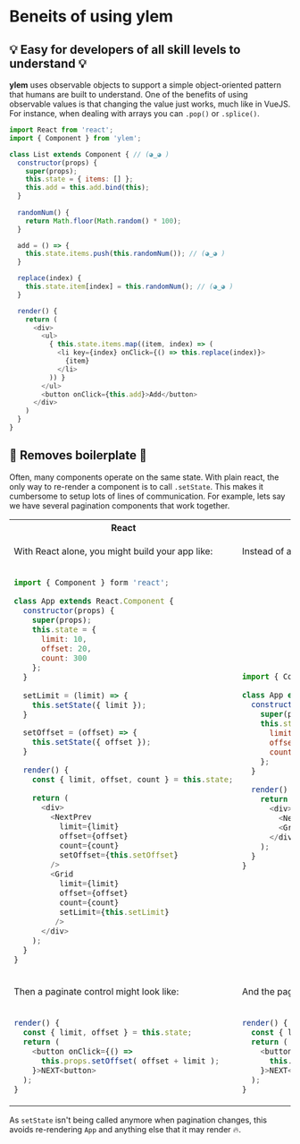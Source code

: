 # Beneits of using ylem

## 💡 Easy for developers of all skill levels to understand 💡

**ylem** uses observable objects to support a simple object-oriented pattern that humans are built to understand. One of the benefits of using observable values is that changing the value just works, much like in VueJS. For instance, when dealing with arrays you can `.pop()` or `.splice()`.

```js
import React from 'react';
import { Component } from 'ylem';

class List extends Component { // (◕‿◕ )
  constructor(props) {
    super(props);
    this.state = { items: [] };
    this.add = this.add.bind(this);
  }
  
  randomNum() {
    return Math.floor(Math.random() * 100);
  }

  add = () => {
    this.state.items.push(this.randomNum()); // (◕‿◕ )
  }

  replace(index) {
    this.state.item[index] = this.randomNum(); // (◕‿◕ )
  }

  render() {
    return (
      <div>
        <ul>
          { this.state.items.map((item, index) => (
            <li key={index} onClick={() => this.replace(index)}>
              {item}
            </li>
          )) }
        </ul>
        <button onClick={this.add}>Add</button>
      </div>
    )
  }
}
```

## 💆 Removes boilerplate 💆

Often, many components operate on the same state. With plain react, the only way to re-render a component is to call `.setState`.  This makes it cumbersome to setup lots of lines of communication.  For example, lets say we have several pagination components that work together.

<table>
<tr><th>React</th><th>ylem</th></tr>
<tr>
<td>

With React alone, you might build your app like:

</td>
<td>

Instead of all the boilerplate, you can simply pass state:

</td>
</tr>
<tr>
<td>

```js
import { Component } form 'react';

class App extends React.Component {
  constructor(props) {
    super(props);
    this.state = {
      limit: 10,
      offset: 20,
      count: 300
    };
  }

  setLimit = (limit) => {
    this.setState({ limit });
  }

  setOffset = (offset) => {
    this.setState({ offset });
  }

  render() {
    const { limit, offset, count } = this.state;

    return (
      <div>
        <NextPrev
          limit={limit}
          offset={offset}
          count={count}
          setOffset={this.setOffset}
        />
        <Grid
          limit={limit}
          offset={offset}
          count={count}
          setLimit={this.setLimit}
         />
      </div>
    );
  }
}
```

</td>
<td>

```js
import { Component } form 'ylem';

class App extends Component {
  constructor(props) {
    super(props);
    this.state = {
      limit: 10,
      offset: 20,
      count: 300
    };
  }

  render() {
    return (
      <div>
        <NextPrev paginate={this.state} />
        <Grid paginate={this.state} />
      </div>
    );
  }
}
```

</td>
</tr>
<tr>
<td>

Then a paginate control might look like:

</td>
<td>

And the paginate control would look like:

</td>
</tr>
<tr>
<td>

```js
render() {
  const { limit, offset } = this.state;
  return (
    <button onClick={() =>
      this.props.setOffset( offset + limit );
    }>NEXT<button>
  );
}
```

</td>
<td>

```js
render() {
  const { limit, offset } = this.props.paginate;
  return (
    <button onClick={() =>
      this.props.paginate.offset = ( offset + limit )
    }>NEXT<button>
  );
}
```

</td>
</tr>
</table>

As `setState` isn't being called anymore when pagination changes, this avoids re-rendering `App` and anything else that it may render 🔥.
